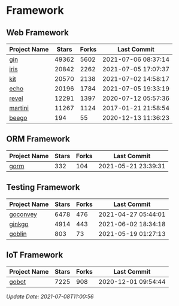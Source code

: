 # Framework

## Web Framework
| Project Name | Stars | Forks | Last Commit |
| ------------ | ----- | ----- | ----------- |
| [gin](https://github.com/gin-gonic/gin) | 49362 | 5602 | 2021-07-06 08:37:14 |
| [iris](https://github.com/kataras/iris) | 20842 | 2262 | 2021-07-05 17:07:37 |
| [kit](https://github.com/go-kit/kit) | 20570 | 2138 | 2021-07-02 14:58:17 |
| [echo](https://github.com/labstack/echo) | 20196 | 1784 | 2021-07-05 19:33:19 |
| [revel](https://github.com/revel/revel) | 12291 | 1397 | 2020-07-12 05:57:36 |
| [martini](https://github.com/go-martini/martini) | 11267 | 1124 | 2017-01-21 21:58:54 |
| [beego](https://github.com/astaxie/beego) | 194 | 55 | 2020-12-13 11:36:23 |

## ORM Framework
| Project Name | Stars | Forks | Last Commit |
| ------------ | ----- | ----- | ----------- |
| [gorm](https://github.com/jinzhu/gorm) | 332 | 104 | 2021-05-21 23:39:31 |

## Testing Framework
| Project Name | Stars | Forks | Last Commit |
| ------------ | ----- | ----- | ----------- |
| [goconvey](https://github.com/smartystreets/goconvey) | 6478 | 476 | 2021-04-27 05:44:01 |
| [ginkgo](https://github.com/onsi/ginkgo) | 4914 | 443 | 2021-06-02 18:34:18 |
| [goblin](https://github.com/franela/goblin) | 803 | 73 | 2021-05-19 01:27:13 |

## IoT Framework
| Project Name | Stars | Forks | Last Commit |
| ------------ | ----- | ----- | ----------- |
| [gobot](https://github.com/hybridgroup/gobot) | 7225 | 908 | 2020-12-01 09:54:44 |

*Update Date: 2021-07-08T11:00:56*